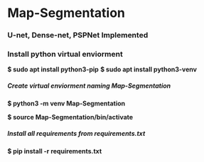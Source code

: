 # Map-Segmentation

### U-net, Dense-net, PSPNet Implemented

### Install python virtual enviorment

**$ sudo apt install python3-pip**
**$ sudo apt install python3-venv**

##### Create virtual enviorment naming Map-Segmentation
**$ python3 -m venv Map-Segmentation**

**$ source Map-Segmentation/bin/activate**

##### Install all requirements from requirements.txt
**$ pip install -r requirements.txt**
